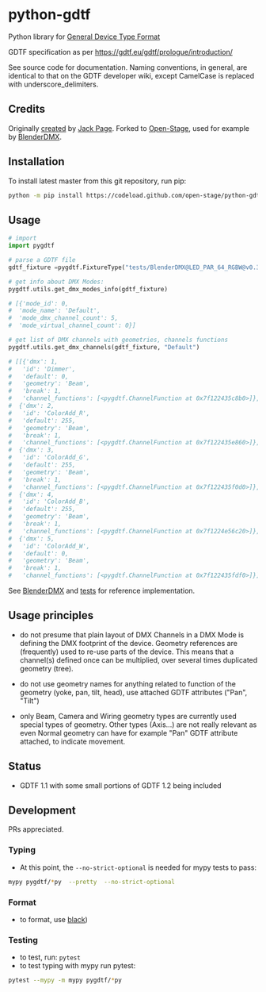 # python-gdtf

Python library for [General Device Type Format](https://gdtf-share.com/)

GDTF specification as per https://gdtf.eu/gdtf/prologue/introduction/

See source code for documentation. Naming conventions, in general, are
identical to that on the GDTF developer wiki, except CamelCase is replaced with
underscore_delimiters.

## Credits

Originally [created](https://github.com/jackdpage/python-gdtf) by [Jack
Page](https://github.com/jackdpage). Forked to
[Open-Stage](https://github.com/open-stage), used for example by
[BlenderDMX](https://github.com/open-stage/blender-dmx).

## Installation

To install latest master from this git repository, run pip:

```bash
python -m pip install https://codeload.github.com/open-stage/python-gdtf/zip/refs/heads/master
```

## Usage

```python
# import
import pygdtf

# parse a GDTF file
gdtf_fixture =pygdtf.FixtureType("tests/BlenderDMX@LED_PAR_64_RGBW@v0.3.gdtf")

# get info about DMX Modes:
pygdtf.utils.get_dmx_modes_info(gdtf_fixture)

# [{'mode_id': 0,
#  'mode_name': 'Default',
#  'mode_dmx_channel_count': 5,
#  'mode_virtual_channel_count': 0}]

# get list of DMX channels with geometries, channels functions
pygdtf.utils.get_dmx_channels(gdtf_fixture, "Default")

# [[{'dmx': 1,
#   'id': 'Dimmer',
#   'default': 0,
#   'geometry': 'Beam',
#   'break': 1,
#   'channel_functions': [<pygdtf.ChannelFunction at 0x7f122435c8b0>]},
#  {'dmx': 2,
#   'id': 'ColorAdd_R',
#   'default': 255,
#   'geometry': 'Beam',
#   'break': 1,
#   'channel_functions': [<pygdtf.ChannelFunction at 0x7f122435e860>]},
#  {'dmx': 3,
#   'id': 'ColorAdd_G',
#   'default': 255,
#   'geometry': 'Beam',
#   'break': 1,
#   'channel_functions': [<pygdtf.ChannelFunction at 0x7f122435f0d0>]},
#  {'dmx': 4,
#   'id': 'ColorAdd_B',
#   'default': 255,
#   'geometry': 'Beam',
#   'break': 1,
#   'channel_functions': [<pygdtf.ChannelFunction at 0x7f1224e56c20>]},
#  {'dmx': 5,
#   'id': 'ColorAdd_W',
#   'default': 0,
#   'geometry': 'Beam',
#   'break': 1,
#   'channel_functions': [<pygdtf.ChannelFunction at 0x7f122435fdf0>]}]]

```

See [BlenderDMX](https://github.com/open-stage/blender-dmx) and
[tests](https://github.com/open-stage/python-gdtf/tree/master/tests) for
reference implementation.

## Usage principles

- do not presume that plain layout of DMX Channels in a DMX Mode is defining
  the DMX footprint of the device. Geometry references are (frequently) used to
  re-use parts of the device. This means that a channel(s) defined once can be
  multiplied, over several times duplicated geometry (tree).

- do not use geometry names for anything related to function of the geometry
  (yoke, pan, tilt, head), use attached GDTF attributes ("Pan", "Tilt")

- only Beam, Camera and Wiring geometry types are currently used special types of
  geometry. Other types (Axis...) are not really relevant as even Normal
  geometry can have for example "Pan" GDTF attribute attached, to indicate
  movement.

## Status

- GDTF 1.1 with some small portions of GDTF 1.2 being included

## Development

PRs appreciated.

### Typing

* At this point, the `--no-strict-optional` is needed for mypy tests to pass:

```bash
mypy pygdtf/*py  --pretty  --no-strict-optional
```
### Format

- to format, use [black](https://github.com/psf/black))

### Testing

- to test, run: `pytest`
- to test typing with mypy run pytest:

```bash
pytest --mypy -m mypy pygdtf/*py
```
